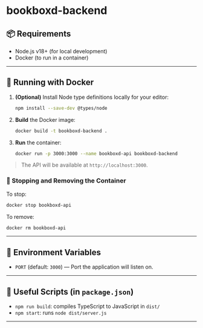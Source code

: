# bookboxd-backend

## 📦 Requirements

* Node.js v18+ (for local development)
* Docker (to run in a container)

---

## 🐳 Running with Docker

1. **(Optional)** Install Node type definitions locally for your editor:

   ```bash
   npm install --save-dev @types/node
   ```

2. **Build** the Docker image:

   ```bash
   docker build -t bookboxd-backend .
   ```

3. **Run** the container:

   ```bash
   docker run -p 3000:3000 --name bookboxd-api bookboxd-backend
   ```

> The API will be available at `http://localhost:3000`.

### 🚀 Stopping and Removing the Container

To stop:

```bash
docker stop bookboxd-api
```

To remove:

```bash
docker rm bookboxd-api
```

---

## 🔧 Environment Variables

- `PORT` (default: `3000`) — Port the application will listen on.

---

## 📝 Useful Scripts (in `package.json`)

- `npm run build`: compiles TypeScript to JavaScript in `dist/`
- `npm start`: runs `node dist/server.js`

---
